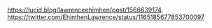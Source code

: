https://lucid.blog/lawrenceehimhen/post/1566639174.
https://twitter.com/EhimhenLawrence/status/1165185677853700097
